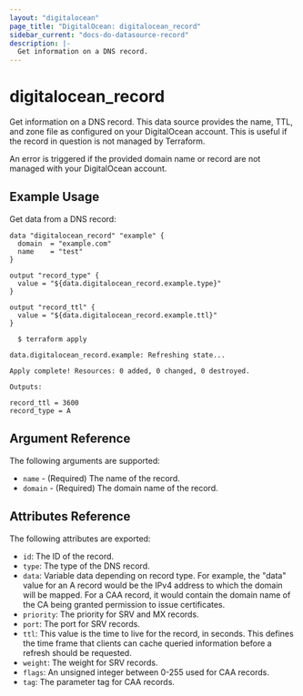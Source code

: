 ```yaml
---
layout: "digitalocean"
page_title: "DigitalOcean: digitalocean_record"
sidebar_current: "docs-do-datasource-record"
description: |-
  Get information on a DNS record.
---
```


# digitalocean_record

Get information on a DNS record. This data source provides the name, TTL, and zone
file as configured on your DigitalOcean account. This is useful if the record
in question is not managed by Terraform.

An error is triggered if the provided domain name or record are not managed with
your DigitalOcean account.

## Example Usage

Get data from a DNS record:

```hcl
data "digitalocean_record" "example" {
  domain  = "example.com"
  name    = "test"
}

output "record_type" {
  value = "${data.digitalocean_record.example.type}"
}

output "record_ttl" {
  value = "${data.digitalocean_record.example.ttl}"
}
```

```
  $ terraform apply

data.digitalocean_record.example: Refreshing state...

Apply complete! Resources: 0 added, 0 changed, 0 destroyed.

Outputs:

record_ttl = 3600
record_type = A
```

## Argument Reference

The following arguments are supported:

* `name` - (Required) The name of the record.
* `domain` - (Required) The domain name of the record.

## Attributes Reference

The following attributes are exported:

* `id`: The ID of the record.
* `type`:	The type of the DNS record.
* `data`:	Variable data depending on record type. For example, the "data" value for an A record would be the IPv4 address to which the domain will be mapped. For a CAA record, it would contain the domain name of the CA being granted permission to issue certificates.
* `priority`:	The priority for SRV and MX records.
* `port`:	The port for SRV records.
* `ttl`: This value is the time to live for the record, in seconds. This defines the time frame that clients can cache queried information before a refresh should be requested.
* `weight`:	The weight for SRV records.
* `flags`: An unsigned integer between 0-255 used for CAA records.
* `tag`: The parameter tag for CAA records.
